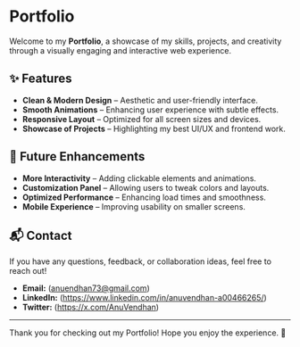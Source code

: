 # Portfolio

Welcome to my **Portfolio**, a showcase of my skills, projects, and creativity through a visually engaging and interactive web experience.

## ✨ Features

- **Clean & Modern Design** – Aesthetic and user-friendly interface.
- **Smooth Animations** – Enhancing user experience with subtle effects.
- **Responsive Layout** – Optimized for all screen sizes and devices.
- **Showcase of Projects** – Highlighting my best UI/UX and frontend work.

## 📌 Future Enhancements

- **More Interactivity** – Adding clickable elements and animations.
- **Customization Panel** – Allowing users to tweak colors and layouts.
- **Optimized Performance** – Enhancing load times and smoothness.
- **Mobile Experience** – Improving usability on smaller screens.

## 📬 Contact

If you have any questions, feedback, or collaboration ideas, feel free to reach out!

- **Email:** (anuendhan73@gmail.com)
- **LinkedIn:** (https://www.linkedin.com/in/anuvendhan-a00466265/)
- **Twitter:** (https://x.com/AnuVendhan)

---

Thank you for checking out my Portfolio! Hope you enjoy the experience. 🚀


